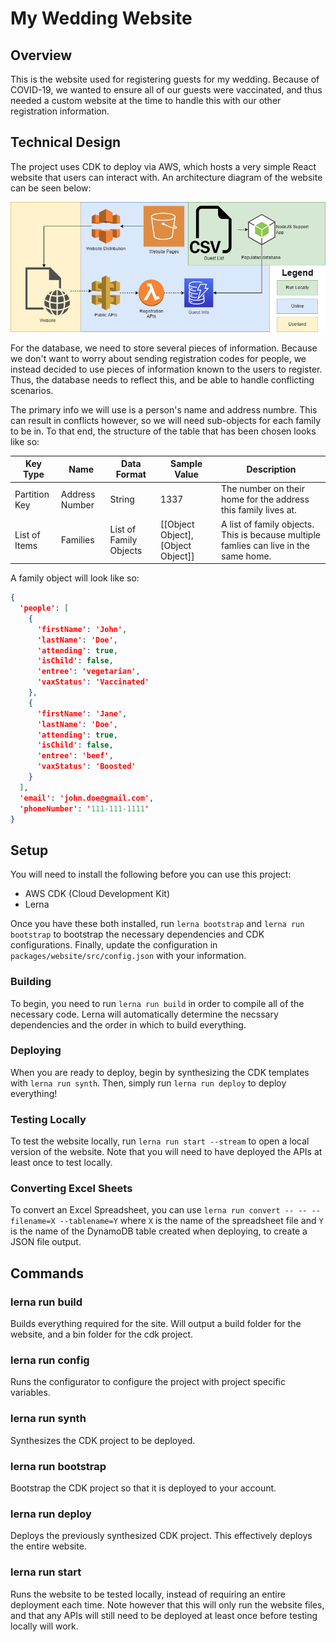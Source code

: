 # My Wedding Website

## Overview

This is the website used for registering guests for my wedding. Because of COVID-19, we wanted to ensure all of our guests were vaccinated, and thus needed a custom website at the time to handle this with our other registration information.

## Technical Design

The project uses CDK to deploy via AWS, which hosts a very simple React website that users can interact with. An architecture diagram of the website can be seen below:

![The architecture diagram for the website.](https://github.com/GEMISIS/wedding-website/blob/main/diagrams/architecture.png?raw=true)

For the database, we need to store several pieces of information. Because we don't want to worry about sending registration codes for people, we instead decided to use pieces of information known to the users to register. Thus, the database needs to reflect this, and be able to handle conflicting scenarios.

The primary info we will use is a person's name and address numbre. This can result in conflicts however, so we will need sub-objects for each family to be in. To that end, the structure of the table that has been chosen looks like so:

| Key Type      | Name           | Data Format            | Sample Value                      | Description                                                                           |
| ------------- | -------------- | ---------------------- | --------------------------------- | ------------------------------------------------------------------------------------- |
| Partition Key | Address Number | String                 | 1337                              | The number on their home for the address this family lives at.                        |
| List of Items | Families       | List of Family Objects | [[Object Object],[Object Object]] | A list of family objects. This is because multiple famlies can live in the same home. |

A family object will look like so:

```json
{
  'people': [
    {
      'firstName': 'John',
      'lastName': 'Doe',
      'attending': true,
      'isChild': false,
      'entree': 'vegetarian',
      'vaxStatus': 'Vaccinated'
    },
    {
      'firstName': 'Jane',
      'lastName': 'Doe',
      'attending': true,
      'isChild': false,
      'entree': 'beef',
      'vaxStatus': 'Boosted'
    }
  ],
  'email': 'john.doe@gmail.com',
  'phoneNumber': '111-111-1111'
}
```

## Setup

You will need to install the following before you can use this project:

- AWS CDK (Cloud Development Kit)
- Lerna

Once you have these both installed, run `lerna bootstrap` and `lerna run bootstrap` to bootstrap the necessary dependencies and CDK configurations. Finally, update the configuration in `packages/website/src/config.json` with your information.

### Building

To begin, you need to run `lerna run build` in order to compile all of the necessary code. Lerna will automatically determine the necssary dependencies and the order in which to build everything.

### Deploying

When you are ready to deploy, begin by synthesizing the CDK templates with `lerna run synth`. Then, simply run `lerna run deploy` to deploy everything!

### Testing Locally

To test the website locally, run `lerna run start --stream` to open a local version of the website. Note that you will need to have deployed the APIs at least once to test locally.

### Converting Excel Sheets

To convert an Excel Spreadsheet, you can use `lerna run convert -- -- --filename=X --tablename=Y` where `X` is the name of the spreadsheet file and `Y` is the name of the DynamoDB table created when deploying, to create a JSON file output.

## Commands

### lerna run build

Builds everything required for the site. Will output a build folder for the website, and a bin folder for the cdk project.

### lerna run config

Runs the configurator to configure the project with project specific variables.

### lerna run synth

Synthesizes the CDK project to be deployed.

### lerna run bootstrap

Bootstrap the CDK project so that it is deployed to your account.

### lerna run deploy

Deploys the previously synthesized CDK project. This effectively deploys the entire website.

### lerna run start

Runs the website to be tested locally, instead of requiring an entire deployment each time. Note however that this will only run the website files, and that any APIs will still need to be deployed at least once before testing locally will work.
